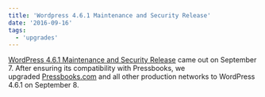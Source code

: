 ```yaml
---
title: 'Wordpress 4.6.1 Maintenance and Security Release'
date: '2016-09-16'
tags:
  - 'upgrades'
---
```


[WordPress 4.6.1 Maintenance and Security Release](https://wordpress.org/news/2016/09/wordpress-4-6-1-security-and-maintenance-release/) came
out on September 7. After ensuring its compatibility with Pressbooks, we
upgraded [Pressbooks.com](https://pressbooks.com/) and all other production networks to
WordPress 4.6.1 on September 8.
